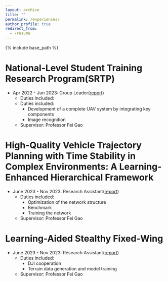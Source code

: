 ```yaml
---
layout: archive
title: ""
permalink: /experiences/
author_profile: true
redirect_from:
  - /resume
---
```


{% include base_path %}

National-Level Student Training Research Program(SRTP)
======
* Apr 2022 - Jun 2023: Group Leader(<a href="(https://mengze3.github.io/srtp/)">report</a>)
  * Duties included:
  * Duties included:
    * Development of a complete UAV system by integrating key components
    * Image recognition
  * Supervisor: Professor Fei Gao


High-Quality Vehicle Trajectory Planning with Time Stability in Complex Environments: A Learning-Enhanced Hierarchical Framework
======
* June 2023 - Nov 2023: Research Assistant(<a href="/_pages/car.html">report</a>)
  * Duties included:
    * Optimization of the network structure
    * Benchmark
    * Training the network
  * Supervisor: Professor Fei Gao
 
Learning-Aided Stealthy Fixed-Wing
======
* June 2023 - Nov 2023: Research Assistant(<a href="/_pages/fixed_wing.html">report</a>)
  * Duties included:
    * DJI cooperation
    * Terrain data generation and model training
  * Supervisor: Professor Fei Gao
